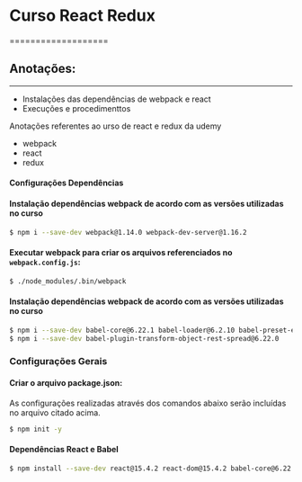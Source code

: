 # Curso React Redux
===================

## Anotações:
----------

 * Instalações das dependências de webpack e react
 * Execuções e procedimenttos
 

Anotações referentes ao urso de react e redux da udemy


 * webpack
 * react
 * redux

#### <i class="icon-file"></i> Configurações Dependências

#### Instalação dependências webpack de acordo com as versões utilizadas no curso
```sh
$ npm i --save-dev webpack@1.14.0 webpack-dev-server@1.16.2
```

#### Executar webpack para criar os arquivos referenciados no `webpack.config.js`:
```sh
$ ./node_modules/.bin/webpack
```

#### Instalação dependências webpack de acordo com as versões utilizadas no curso
```sh
$ npm i --save-dev babel-core@6.22.1 babel-loader@6.2.10 babel-preset-es2015@6.22.0
$ npm i --save-dev babel-plugin-transform-object-rest-spread@6.22.0
```


### Configurações Gerais

#### Criar o arquivo package.json:
As configurações realizadas através dos comandos abaixo serão incluídas no arquivo citado acima.
```sh
$ npm init -y
```


#### Dependências React e Babel
```sh
$ npm install --save-dev react@15.4.2 react-dom@15.4.2 babel-core@6.22.1 babel-loader@6.2.10 babel-preset-es2015@6.22.0 babel-preset-react@6.22.0 webpack@1.14.0 webpack-dev-server@1.16.2
```

